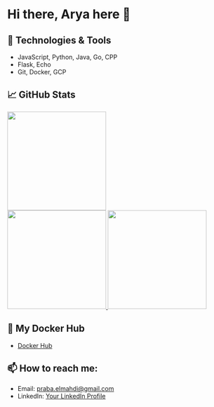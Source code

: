 # Hi there, Arya here 👋

## 🔧 Technologies & Tools
- JavaScript, Python, Java, Go, CPP
- Flask, Echo
- Git, Docker, GCP
  
## 📈 GitHub Stats
<a href="https://github.com/aryaelmahdi">
  <img height="225em" src="http://github-profile-summary-cards.vercel.app/api/cards/profile-details?username=aryaelmahdi&theme=aura"/>
</a><br/>
<a href="https://github.com/aryaelmahdi">
   <img height="225em" src="http://github-profile-summary-cards.vercel.app/api/cards/repos-per-language?username=aryaelmahdi&theme=aura"/>
   <img height="225em" src="http://github-profile-summary-cards.vercel.app/api/cards/most-commit-language?username=aryaelmahdi&theme=aura"/>
</a><br/>

## 📝 My Docker Hub
- [Docker Hub](https://hub.docker.com/search?q=aryaelmahdi)

## 📫 How to reach me:
- Email: [praba.elmahdi@gmail.com](mailto:praba.elmahdi@gmail)
- LinkedIn: [Your LinkedIn Profile](https://linkedin.com/in/prabarya)
